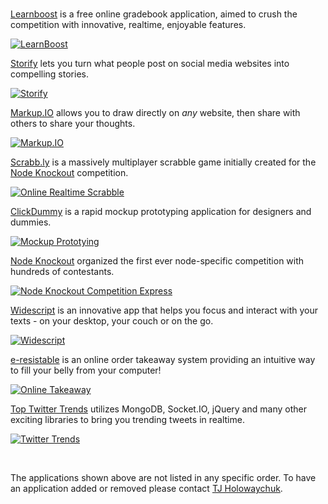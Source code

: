 
<br />

[Learnboost](http://learnboost.com) is a free online gradebook application, aimed to crush the competition with innovative, realtime, enjoyable features.

[![LearnBoost](images/apps/learnboost.png)](http://learnboost.com)

[Storify](http://storify.com) lets you turn what people post on social media websites into compelling stories.

[![Storify](images/apps/storify.png)](http://storify.com)

[Markup.IO](http://markup.io) allows you to draw directly on _any_ website, then share with others to share your thoughts.

[![Markup.IO](images/apps/markupio.png)](http://markup.io)

[Scrabb.ly](http://scrabb.ly) is a massively multiplayer scrabble game initially created for the [Node Knockout](http://nodeknockout.com/) competition.

[![Online Realtime Scrabble](images/apps/scrabbly.png)](http://scrabb.ly)

[ClickDummy](http://clickdummy.net/) is a rapid mockup prototyping application for designers and dummies.

[![Mockup Prototying](images/apps/clickdummy.png)](http://clickdummy.net)

[Node Knockout](http://nodeknockout.com) organized the first ever node-specific competition with hundreds of contestants.

[![Node Knockout Competition Express](images/apps/nodeko.png)](http://nodeknockout.com)

[Widescript](http://widescript.com) is an innovative app that helps you focus and interact with your texts - on your desktop, your couch or on the go.

[![Widescript](images/apps/widescript.png)](http://widescript.com)

[e-resistable](http://www.e-resistible.co.uk/) is an online order takeaway system providing an intuitive way to fill your belly from your computer!

[![Online Takeaway](images/apps/e-resistable.png)](http://www.e-resistible.co.uk)

[Top Twitter Trends](http://toptwittertrends.com) utilizes MongoDB, Socket.IO, jQuery and many other exciting libraries to bring you trending tweets in realtime.

[![Twitter Trends](images/apps/toptwittertrends.png)](http://toptwittertrends.com)

<br />

The applications shown above are not listed in any specific order. To have an application added or removed please contact [TJ Holowaychuk](http://github.com/visionmedia).